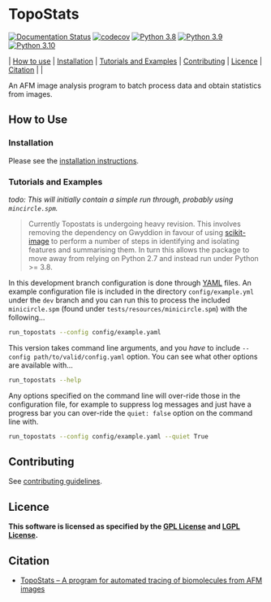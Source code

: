 # TopoStats

[![Documentation Status](https://readthedocs.org/projects/topostats/badge/?version=dev)](https://topostats.readthedocs.io/en/dev/?badge=dev)
[![codecov](https://codecov.io/gh/AFM-SPM/TopoStats/branch/dev/graph/badge.svg)](https://codecov.io/gh/AFM-SPM/TopoStats)
[![Python 3.8](https://img.shields.io/badge/python-3.8-blue.svg)](https://www.python.org/downloads/release/python-380/)
[![Python 3.9](https://img.shields.io/badge/python-3.9-blue.svg)](https://www.python.org/downloads/release/python-390/)
[![Python 3.10](https://img.shields.io/badge/python-3.10-blue.svg)](https://www.python.org/downloads/release/python-360/)

| [How to use](#How-to-use) | [Installation](#installation) | [Tutorials and Examples](#tutorials-and-Examples) | [Contributing](contributing.md) | [Licence](#licence) | [Citation](#citation) |  |

An AFM image analysis program to batch process data and obtain statistics from images.

## How to Use

### Installation

Please see the [installation instructions](docs/installation.md).

### Tutorials and Examples

*todo: This will initially contain a simple run through, probably using `mincircle.spm`.*

> Currently Topostats is undergoing heavy revision. This involves removing the dependency on Gwyddion in favour of using [scikit-image](https://scikit-image.org/) to perform a number of steps in identifying and isolating features and summarising them. In turn this allows the package to move away from relying on Python 2.7 and instead run under Python >= 3.8.

In this development branch configuration is done through [YAML](https://yaml.org/) files. An example configuration file
is included in the directory `config/example.yml` under the `dev` branch and you can run this to process the included
`minicircle.spm` (found under `tests/resources/minicircle.spm`) with the following...

``` bash
run_topostats --config config/example.yaml
```

This version takes command line arguments, and you _have_ to include `--config path/to/valid/config.yaml` option. You
can see what other options are available with...

``` bash
run_topostats --help
```

Any options specified on the command line will over-ride those in the configuration file, for example to suppress log
messages and just have a progress bar you can over-ride the `quiet: false` option on the command line with.

``` bash
run_topostats --config config/example.yaml --quiet True
```

## Contributing

See [contributing guidelines](contributing.md).

## Licence

**This software is licensed as specified by the [GPL License](COPYING) and [LGPL License](COPYING.LESSER).**

## Citation

- [TopoStats – A program for automated tracing of biomolecules from AFM images](https://www.sciencedirect.com/science/article/pii/S1046202321000207)
